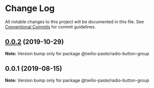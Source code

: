 # Change Log

All notable changes to this project will be documented in this file.
See [Conventional Commits](https://conventionalcommits.org) for commit guidelines.

## [0.0.2](https://github.com/twilio-labs/paste/compare/@twilio-paste/radio-button-group@0.0.1...@twilio-paste/radio-button-group@0.0.2) (2019-10-29)

**Note:** Version bump only for package @twilio-paste/radio-button-group





## 0.0.1 (2019-08-15)

**Note:** Version bump only for package @twilio-paste/radio-button-group
